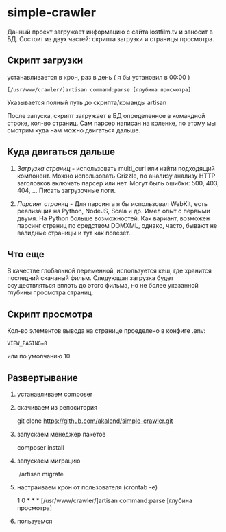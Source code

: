 # simple-crawler


Данный проект загружает информацию с сайта lostfilm.tv и заносит в БД. Состоит из двух частей: скрипта загрузки и страницы просмотра.

## Скрипт загрузки 
устанавливается в крон, раз в день ( я бы установил в 00:00 )
	
	[/usr/www/crawler/]artisan command:parse [глубина просмотра]
	
Указывается полный путь до скрипта/команды artisan

После запуска, скрипт загружает в БД определенное в командной строке, кол-во страниц.  Сам парсер написан на коленке, по этому мы смотрим куда нам можно двигаться дальше.

## Куда двигаться дальше

1. *Загрузка страниц* - использовать multi_curl или найти подходящий компонент. Можно использовать Grizzle, по анализу анализу HTTP заголовков включать парсер или нет. Могут быль ошибки: 500, 403, 404, ... Писать загрузочные логи. 

2. *Парсинг страниц* - Для парсинга я бы использовал WebKit, есть реализация на Python, NodeJS, Scala и др. Имел опыт с первыми двумя. На Python больше возможностей. Как вариант, возможен парсинг страниц по средством DOMXML, однако, часто, бывают не валидные страницы и тут как повезет..

## Что еще
В качестве глобальной переменной, используется кеш, где хранится последний скачаный фильм. Следующая загрузка будет осуществляться вплоть до этого фильма, но не более указанной глубины просмотра страниц.


## Скрипт просмотра 

Кол-во элементов вывода на странице проеделено в конфиге .env:
	
	VIEW_PAGING=8

или по умолчанию 10



## Развертывание

1. устанавливаем composer

2. скачиваем из репоситория 
	
	git clone https://github.com/akalend/simple-crawler.git

3. запускаем менеджер пакетов
	
	composer install

4. звпускаем миграцию

	./artisan 	migrate

6. настраиваем крон от пользователя (crontab -e)

	
	1 0  *   *   *  [/usr/www/crawler/]artisan command:parse [глубина просмотра]

7. пользуемся
